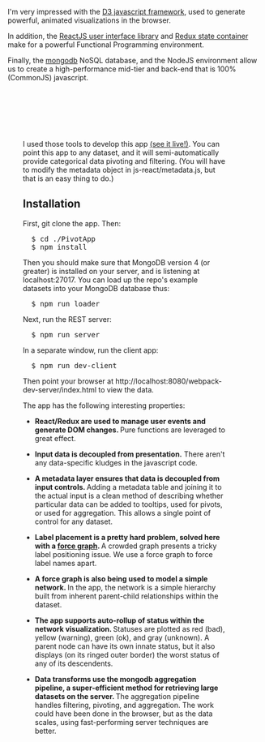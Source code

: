 I'm very impressed with the 
<a href="http://d3js.org">D3 javascript framework</a>,
used to generate powerful, animated visualizations in the browser.
<p>
In addition, the 
<a href="http://facebook.github.io/react">ReactJS user interface
library</a> and
<a href="http://github.com/reactjs/redux">Redux state container</a>
make for a powerful Functional Programming environment.
<p>
Finally, the <a href="https://www.mongodb.com">mongodb</a> 
NoSQL database, and the NodeJS environment allow us to create
a high-performance mid-tier and back-end that is 100%
(CommonJS) javascript.

<div style="margin-top:100px; margin-left:30px"/>
<div id="strat" style="float:left; width:400px">

I used those tools to develop this app <a href="http://d3.7bsoftware.com:8080/views/index.html">(see it live!)</a>.  You can point this app to any dataset,
and it will semi-automatically provide categorical data pivoting and
filtering.  (You will have to modify the metadata object in 
js-react/metadata.js, but that is an easy thing to do.)
<p>
<h2>Installation</h2>
First, git clone the app.  Then:
<pre>
  $ cd ./PivotApp
  $ npm install
</pre>

Then you should make sure that MongoDB version 4 (or greater) is installed on your server, and
is listening at localhost:27017.  You can load up the repo's example datasets into 
your MongoDB database thus:
<pre>
  $ npm run loader
</pre>

Next, run the REST server:
<pre>
  $ npm run server
</pre>

In a separate window, run the client app:
<pre>
  $ npm run dev-client
</pre>

Then point your browser at 
  http://localhost:8080/webpack-dev-server/index.html
to view the data.

<p>
The app has the following interesting properties:
<ul>
<li><p>
<strong>
React/Redux are used to manage user events and generate
DOM changes.
</strong>
Pure functions are leveraged to great effect.
<li><p>
<strong>Input data is decoupled from presentation.</strong>  There aren't any data-specific
kludges in the javascript code.
<li><p>
<strong>
A metadata layer ensures that data is decoupled from input controls.
</strong>
Adding a metadata table and joining it to the actual input is a clean method of describing
whether particular data can be added to tooltips, used for pivots, or used for
aggregation.  This allows a single point of control for any dataset.
<li><p>
<strong>
Label placement is a pretty hard problem, solved here with a 
<a href="https://github.com/d3/d3-force">
force graph</a>.
</strong>
A crowded graph presents a tricky label positioning issue.  We use a force graph
to force label names apart.
<li><p>
<strong>
A
force graph 
is also being used to model a simple network.
</strong>
In the app, the network is a simple hierarchy built from inherent parent-child
relationships within the dataset.
<li><p>
<strong>
The app supports auto-rollup of status within the network visualization.
</strong>
Statuses are plotted as red (bad), yellow (warning), green (ok), and gray (unknown).  
A parent node can have its own innate status, but it also displays (on its ringed outer border)
the worst status of any of its descendents.
<li><p>
<strong>
Data transforms use the mongodb aggregation pipeline, a super-efficient
method for retrieving large datasets on the server.
</strong>
The aggregation pipeline handles filtering, pivoting, and aggregation.  The
work could have been done in the browser, but as the data scales, using
fast-performing server techniques are better.
</ul>
